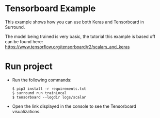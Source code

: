 # Tensorboard Example

This example shows how you can use both Keras and Tensorboard in Surround.

The model being trained is very basic, the tutorial this example is based off can be found here: https://www.tensorflow.org/tensorboard/r2/scalars_and_keras

# Run project
- Run the following commands:
    ```
    $ pip3 install -r requirements.txt
    $ surround run trainLocal
    $ tensorboard --logdir logs/scalar
    ```

- Open the link displayed in the console to see the Tensorboard visualizations.